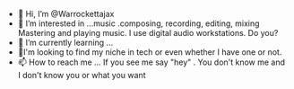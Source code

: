 - 👋 Hi, I’m @Warrockettajax
- 👀 I’m interested in ...music .composing, recording, editing, mixing
Mastering and playing music. I use digital audio workstations.  Do you?
- 🌱 I’m currently learning ...
- 💞️I'm looking to find my niche in tech or even whether I have one or not.
- 📫 How to reach me ... If you see me say "hey" . You don't know me and I don't know you or what you want

<!---
Warrockettajax/Warrockettajax is a ✨ special ✨ repository because its `README.md` (this file) appears on your GitHub profile.
You can click the Preview link to take a look at your changes. Where's the preview  link?
--->
